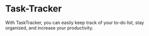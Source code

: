 # Task-Tracker
 With TaskTracker, you can easily keep track of your to-do list, stay organized, and increase your productivity.
